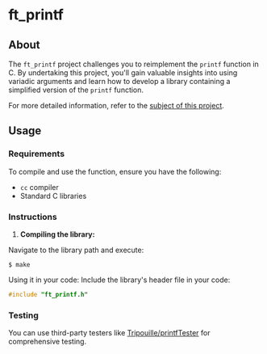 # ft_printf

## About
The `ft_printf` project challenges you to reimplement the `printf` function in C. By undertaking this project, you'll gain valuable insights into using variadic arguments and learn how to develop a library containing a simplified version of the `printf` function.

For more detailed information, refer to the [subject of this project](https://github.com/Surfi89/42cursus/blob/main/Subject%20PDFs/01_Born2beRoot_en.pdf).

## Usage

### Requirements
To compile and use the function, ensure you have the following:
- `cc` compiler
- Standard C libraries

### Instructions

1. **Compiling the library:**

Navigate to the library path and execute:
```shell
$ make
```
Using it in your code:
Include the library's header file in your code:

```c
#include "ft_printf.h"
```
### Testing
You can use third-party testers like [Tripouille/printfTester](https://github.com/Tripouille/printfTester) for comprehensive testing.
